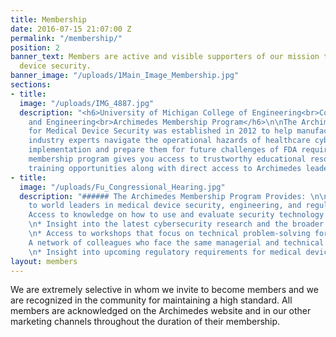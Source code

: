 ```yaml
---
title: Membership
date: 2016-07-15 21:07:00 Z
permalink: "/membership/"
position: 2
banner_text: Members are active and visible supporters of our mission to improve medical
  device security.
banner_image: "/uploads/1Main_Image_Membership.jpg"
sections:
- title: 
  image: "/uploads/IMG_4887.jpg"
  description: "<h6>University of Michigan College of Engineering<br>Computer Science
    and Engineering<br>Archimedes Membership Program</h6>\n\nThe Archimedes Center
    for Medical Device Security was established in 2012 to help manufacturers and
    industry experts navigate the operational hazards of healthcare cybersecurity
    implementation and prepare them for future challenges of FDA requirements.\n\nOur
    membership program gives you access to trustworthy educational resources and exclusive
    training opportunities along with direct access to Archimedes leadership. "
- title: 
  image: "/uploads/Fu_Congressional_Hearing.jpg"
  description: "###### The Archimedes Membership Program Provides: \n\nA direct link
    to world leaders in medical device security, engineering, and regulatory\n \n*
    Access to knowledge on how to use and evaluate security technology more effectively
    \n* Insight into the latest cybersecurity research and the broader security community
    \n* Access to workshops that focus on technical problem-solving for medical devices\n*
    A network of colleagues who face the same managerial and technical challenges
    \n* Insight into upcoming regulatory requirements for medical device cybersecurity"
layout: members
---
```


We are extremely selective in whom we invite to become members and we are recognized in the community for maintaining a high standard. All members are acknowledged on the Archimedes website and in our other marketing channels throughout the duration of their membership.
